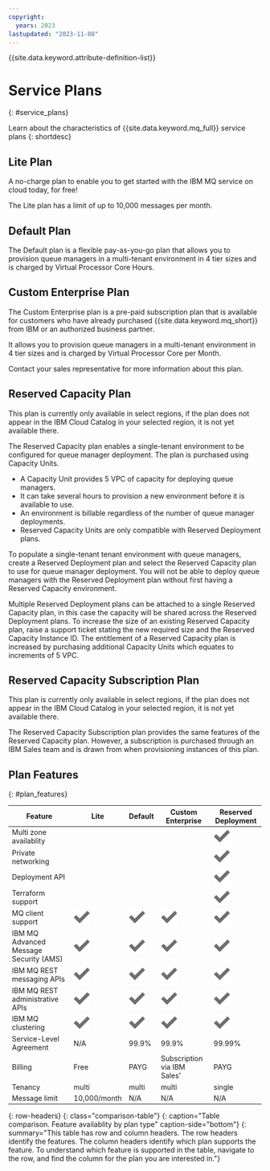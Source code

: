 ```yaml
---
copyright:
  years: 2023
lastupdated: "2023-11-08"
---
```


{{site.data.keyword.attribute-definition-list}}

# Service Plans
{: #service_plans}

Learn about the characteristics of {{site.data.keyword.mq_full}} service plans
{: shortdesc}

## Lite Plan

A no-charge plan to enable you to get started with the IBM MQ service on cloud today, for free!

The Lite plan has a limit of up to 10,000 messages per month.

## Default Plan

The Default plan is a flexible pay-as-you-go plan that allows you to provision queue managers in a multi-tenant environment in 4 tier sizes and is charged by Virtual Processor Core Hours.

## Custom Enterprise Plan

The Custom Enterprise plan is a pre-paid subscription plan that is available for customers who have already purchased {{site.data.keyword.mq_short}} from IBM or an authorized business partner.

It allows you to provision queue managers in a multi-tenant environment in 4 tier sizes and is charged by Virtual Processor Core per Month.

Contact your sales representative for more information about this plan.

## Reserved Capacity Plan

This plan is currently only available in select regions, if the plan does not appear in the IBM Cloud Catalog in your selected region, it is not yet available there.

The Reserved Capacity plan enables a single-tenant environment to be configured for queue manager deployment. The plan is purchased using Capacity Units.

- A Capacity Unit provides 5 VPC of capacity for deploying queue managers.
- It can take several hours to provision a new environment before it is available to use.
- An environment is billable regardless of the number of queue manager deployments.
- Reserved Capacity Units are only compatible with Reserved Deployment plans.

To populate a single-tenant tenant environment with queue managers, create a Reserved Deployment plan and select the Reserved Capacity plan to use for queue manager deployment. You will not be able to deploy queue managers with the Reserved Deployment plan without first having a Reserved Capacity environment.

Multiple Reserved Deployment plans can be attached to a single Reserved Capacity plan, in this case the capacity will be shared across the Reserved Deployment plans. To increase the size of an existing Reserved Capacity plan, raise a support ticket stating the new required size and the Reserved Capacity Instance ID. The entitlement of a Reserved Capacity plan is increased by purchasing additional Capacity Units which equates to increments of 5 VPC.

## Reserved Capacity Subscription Plan

This plan is currently only available in select regions, if the plan does not appear in the IBM Cloud Catalog in your selected region, it is not yet available there.

The Reserved Capacity Subscription plan provides the same features of the Reserved Capacity plan.  However, a subscription is purchased through an IBM Sales team and is drawn from when provisioning instances of this plan.

## Plan Features
{: #plan_features}

|  Feature | Lite | Default | Custom Enterprise | Reserved Deployment |
|----------|------|---------|-------------------|---------------------|
| Multi zone availablity |  |  |  | ![Checkmark icon](../images/checkmark-icon.svg) |
| Private networking |  |  |  | ![Checkmark icon](../images/checkmark-icon.svg) |
| Deployment API |  |  |  | ![Checkmark icon](../images/checkmark-icon.svg) |
| Terraform support |  |  |  | ![Checkmark icon](../images/checkmark-icon.svg) |
| MQ client support | ![Checkmark icon](../images/checkmark-icon.svg) | ![Checkmark icon](../images/checkmark-icon.svg) | ![Checkmark icon](../images/checkmark-icon.svg) | ![Checkmark icon](../images/checkmark-icon.svg) |
| IBM MQ Advanced Message Security (AMS) | ![Checkmark icon](../images/checkmark-icon.svg) | ![Checkmark icon](../images/checkmark-icon.svg) | ![Checkmark icon](../images/checkmark-icon.svg) | ![Checkmark icon](../images/checkmark-icon.svg) |
| IBM MQ REST messaging APIs  | ![Checkmark icon](../images/checkmark-icon.svg) | ![Checkmark icon](../images/checkmark-icon.svg) | ![Checkmark icon](../images/checkmark-icon.svg) | ![Checkmark icon](../images/checkmark-icon.svg) |
| IBM MQ REST administrative APIs  | ![Checkmark icon](../images/checkmark-icon.svg) | ![Checkmark icon](../images/checkmark-icon.svg) | ![Checkmark icon](../images/checkmark-icon.svg) | ![Checkmark icon](../images/checkmark-icon.svg) |
| IBM MQ clustering | ![Checkmark icon](../images/checkmark-icon.svg) | ![Checkmark icon](../images/checkmark-icon.svg) | ![Checkmark icon](../images/checkmark-icon.svg) | ![Checkmark icon](../images/checkmark-icon.svg) |
| Service-Level Agreement | N/A | 99.9% | 99.9% | 99.99% |
| Billing | Free | PAYG | Subscription via IBM Sales' | PAYG |
| Tenancy | multi | multi | multi | single |
| Message limit | 10,000/month | N/A | N/A | N/A |
{: row-headers}
{: class="comparison-table"}
{: caption="Table comparison. Feature availablity by plan type" caption-side="bottom"}
{: summary="This table has row and column headers. The row headers identify the features. The column headers identify which plan supports the feature. To understand which feature is supported in the table, navigate to the row, and find the column for the plan you are interested in."}
